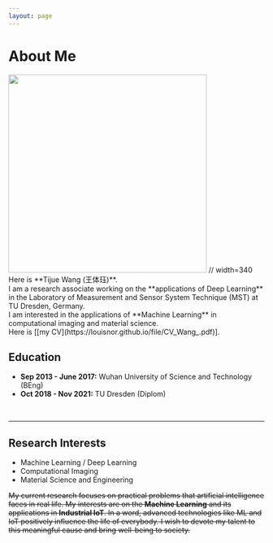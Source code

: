 ```yaml
---
layout: page
---
```


# About Me

<img src="https://louisnor.github.io/images/IMG_7398.JPG" class="floatpic"  height="390">
// width=340

<br>
Here is **Tijue Wang (王体珏)**.
<br>
I am a research associate working on the **applications of Deep Learning** in the Laboratory of Measurement and Sensor System Technique (MST) at TU Dresden, Germany. 
<br>
I am interested in the applications of **Machine Learning** in computational imaging and material science. 
<br>
Here is [[my CV](https://louisnor.github.io/file/CV_Wang_.pdf)].

<br>

## Education

- **Sep 2013 - June 2017:** Wuhan University of Science and Technology (BEng)
- **Oct 2018 - Nov 2021:** TU Dresden (Diplom)

<br>

---

## Research Interests

- Machine Learning / Deep Learning
- Computational Imaging
- Material Science and Engineering

~~My current research focuses on practical problems that artificial intelligence faces in real life. My interests are on the **Machine Learning** and its applications in **Industrial IoT**. In a word, advanced technologies like ML and IoT positively influence the life of everybody.  I wish to devote my talent to this meaningful cause and bring well-being to society.~~

<br>
